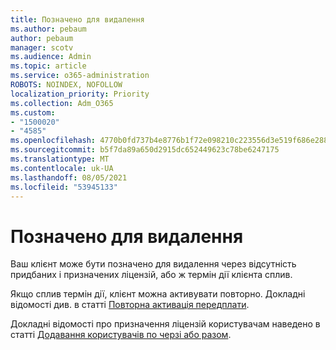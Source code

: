 ```yaml
---
title: Позначено для видалення
ms.author: pebaum
author: pebaum
manager: scotv
ms.audience: Admin
ms.topic: article
ms.service: o365-administration
ROBOTS: NOINDEX, NOFOLLOW
localization_priority: Priority
ms.collection: Adm_O365
ms.custom:
- "1500020"
- "4585"
ms.openlocfilehash: 4770b0fd737b4e8776b1f72e098210c223556d3e519f686e2881fa94e84748d1
ms.sourcegitcommit: b5f7da89a650d2915dc652449623c78be6247175
ms.translationtype: MT
ms.contentlocale: uk-UA
ms.lasthandoff: 08/05/2021
ms.locfileid: "53945133"
---
```

# <a name="marked-for-removal"></a>Позначено для видалення

Ваш клієнт може бути позначено для видалення через відсутність придбаних і призначених ліцензій, або ж термін дії клієнта сплив. 

Якщо сплив термін дії, клієнт можна активувати повторно. Докладні відомості див. в статті [Повторна активація передплати](https://docs.microsoft.com/microsoft-365/commerce/subscriptions/reactivate-your-subscription?view=o365-worldwide).

Докладні відомості про призначення ліцензій користувачам наведено в статті [Додавання користувачів по черзі або разом](https://support.office.com/article/Assign-or-remove-licenses-for-Office-365-for-business-997596b5-4173-4627-b915-36abac6786dc).
